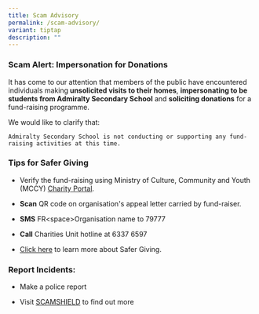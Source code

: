 ```yaml
---
title: Scam Advisory
permalink: /scam-advisory/
variant: tiptap
description: ""
---
```

<h3>Scam Alert: Impersonation for Donations</h3>
<p>It has come to our attention that members of the public have encountered
individuals making<strong> unsolicited visits to their homes</strong>, <strong>impersonating to be students from Admiralty Secondary School</strong> and <strong>soliciting donations</strong> for
a fund-raising programme.</p>
<p>We would like to clarify that:</p><pre><code>Admiralty Secondary School is not conducting or supporting any fund-raising activities at this time.</code></pre>
<p></p>
<p></p>
<h3>Tips for Safer Giving</h3>
<ul data-tight="true" class="tight">
<li>
<p>Verify the fund-raising using Ministry of Culture, Community and Youth
(MCCY) <a href="https://www.charities.gov.sg/" rel="noopener nofollow" target="_blank">Charity Portal</a>.</p>
</li>
<li>
<p><strong>Scan</strong> QR code on organisation's appeal letter carried by
fund-raiser.</p>
</li>
<li>
<p><strong>SMS</strong> FR&lt;space&gt;Organisation name to 79777</p>
</li>
<li>
<p><strong>Call</strong> Charities Unit hotline at 6337 6597</p>
</li>
<li>
<p><a href="https://www.charities.gov.sg/Pages/Fund-Raising/Safer-Giving.aspx" rel="noopener nofollow" target="_blank">Click here</a> to
learn more about Safer Giving.</p>
</li>
</ul>
<h3>Report Incidents:</h3>
<ul data-tight="true" class="tight">
<li>
<p>Make a police report</p>
</li>
<li>
<p>Visit <a href="https://www.scamshield.gov.sg/" rel="noopener nofollow" target="_blank">SCAMSHIELD</a> to
find out more</p>
</li>
</ul>
<p></p>